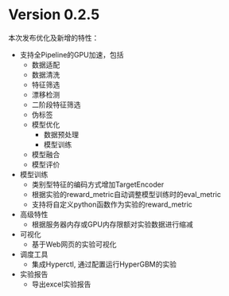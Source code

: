 Version 0.2.5
=====================

本次发布优化及新增的特性：

* 支持全Pipeline的GPU加速，包括
  * 数据适配
  * 数据清洗
  * 特征筛选
  * 漂移检测
  * 二阶段特征筛选
  * 伪标签
  * 模型优化
    * 数据预处理
    * 模型训练
  * 模型融合
  * 模型评价
* 模型训练
  - 类别型特征的编码方式增加TargetEncoder
  - 根据实验的reward_metric自动调整模型训练时的eval_metric
  - 支持将自定义python函数作为实验的reward_metric
* 高级特性
  - 根据服务器内存或GPU内存限额对实验数据进行缩减
* 可视化
  - 基于Web网页的实验可视化
* 调度工具
  - 集成Hyperctl, 通过配置运行HyperGBM的实验
* 实验报告
  * 导出excel实验报告

